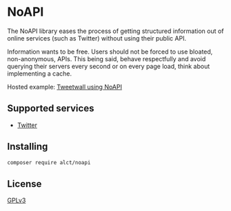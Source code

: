 # NoAPI

The NoAPI library eases the process of getting structured information out of online services (such as Twitter) without using their public API.

Information wants to be free. Users should not be forced to use bloated, non-anonymous, APIs. This being said, behave respectfully and avoid querying their servers every second or on every page load, think about implementing a cache.

Hosted example: [Tweetwall using NoAPI](https://loconte.be/tmp/noapi/example/)

## Supported services

* [Twitter](doc/Twitter.md)

## Installing

```bash
composer require alct/noapi
```

## License

[GPLv3](LICENSE)
